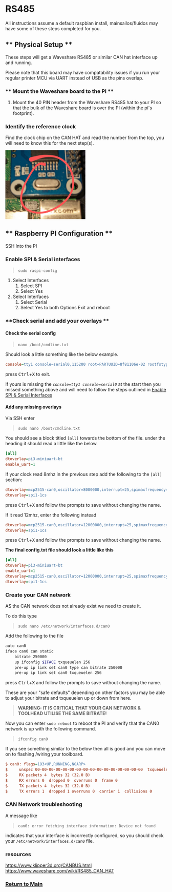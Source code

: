 # RS485

All instructions assume a default raspbian install, mainsailos/fluidos may have some of these steps completed for you.
## ** Physical Setup **

These steps will get a Waveshare RS485 or similar CAN hat interface up and running.

Please note that this board may have compatability issues if you run your regular printer MCU via UART instead of USB as the pins overlap.

### ** Mount the Waveshare board to the PI **

1. Mount the 40 PIN header from the Waveshare RS485 hat to your PI so that the bulk of the Waveshare board is over the PI (within the pi's footprint).

### **Identify the reference clock**

Find the clock chip on the CAN HAT and read the number from the top, you will need to know this for the next step(s).

[<img src='../images/waveshare_clock.jpg' width='250'>]()

## ** Raspberry PI Configuration **

SSH Into the PI

### **Enable SPI & Serial interfaces**

> `sudo raspi-config`

1. Select Interfaces
   1. Select SPI
   1. Select Yes
1. Select Interfaces
   1. Select Serial
   1. Select Yes to both Options
Exit and reboot

### **Check serial and add your overlays **
#### Check the serial config

> `nano /boot/cmdline.txt`

Should look a little something like the below example.

```ini
console=tty1 console=serial0,115200 root=PARTUUID=8f81106e-02 rootfstype=ext4 fsck.repair=yes rootwait
```

press <kbd>Ctrl</kbd>+<kbd>X</kbd> to exit.


If yours is missing the *`console=tty1 console=serial0`* at the start then you missed something above and will need to follow the steps outlined in [Enable SPI  & Serial Interfaces](#enable-spi--serial-interfaces)

#### Add any missing overlays

Via SSH enter

> `sudo nano /boot/cmdline.txt`

You should see a block titled `[all]` towards the bottom of the file.
under the heading it should read a little like the below.

```ini
[all]
dtoverlay=pi3-miniuart-bt
enable_uart=1
```

If your clock read 8mhz in the previous step add the following to the `[all]` section:

```ini
dtoverlay=mcp2515-can0,oscillator=8000000,interrupt=25,spimaxfrequency=1000000
dtoverlay=spi1-1cs
```
press <kbd>Ctrl</kbd>+<kbd>X</kbd> and follow the prompts to save without changing the name.


If it read 12mhz, enter the following instead
```ini
dtoverlay=mcp2515-can0,oscillator=12000000,interrupt=25,spimaxfrequency=2000000
dtoverlay=spi1-1cs
```

press <kbd>Ctrl</kbd>+<kbd>X</kbd> and follow the prompts to save without changing the name.


**The final config.txt file should look a little like this**

```ini
[all]
dtoverlay=pi3-miniuart-bt
enable_uart=1
dtoverlay=mcp2515-can0,oscillator=12000000,interrupt=25,spimaxfrequency=2000000
dtoverlay=spi1-1cs
```

### **Create your CAN network**

AS the CAN network does not already exist we need to create it.

To do this type 

> `sudo nano /etc/network/interfaces.d/can0`

Add the following to the file

```bash
auto can0
iface can0 can static
    bitrate 250000
    up ifconfig $IFACE txqueuelen 256
    pre-up ip link set can0 type can bitrate 250000 
    pre-up ip link set can0 txqueuelen 256
```

press <kbd>Ctrl</kbd>+<kbd>X</kbd> and follow the prompts to save without changing the name.


These are your "safe defaults" depending on other factors you may be able to adjust your bitrate and txqueuelen up or down from here.

> **WARNING: IT IS CRITICAL THAT YOUR CAN NETWORK & TOOLHEAD UTILISE THE SAME BITRATE!**



Now you can enter `sudo reboot` to reboot the PI and verify that the CAN0 network is up with the following command.

> `ifconfig can0`

If you see something similar to the below then all is good and you can move on to flashing /wiring your toolboard.
```ini
$ can0: flags=193<UP,RUNNING,NOARP> 
$     unspec 00-00-00-00-00-00-00-00-00-00-00-00-00-00-00-00  txqueuelen 256 (UNSPEC)
$     RX packets 4  bytes 32 (32.0 B)
$     RX errors 0  dropped 0  overruns 0  frame 0
$     TX packets 4  bytes 32 (32.0 B)
$     TX errors 1  dropped 1 overruns 0  carrier 1  collisions 0
```

### CAN Network troubleshooting
A message like 
> `can0: error fetching interface information: Device not found`
> 
indicates that your interface is incorrectly configured, so you should check your `/etc/network/interfaces.d/can0` file.



### resources

https://www.klipper3d.org/CANBUS.html
https://www.waveshare.com/wiki/RS485_CAN_HAT

### [Return to Main](../readme.md)
